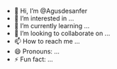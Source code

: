 - 👋 Hi, I’m @Agusdesanfer
- 👀 I’m interested in ...
- 🌱 I’m currently learning ...
- 💞️ I’m looking to collaborate on ...
- 📫 How to reach me ...
- 😄 Pronouns: ...
- ⚡ Fun fact: ...

<!---
Agusdesanfer/Agusdesanfer is a ✨ special ✨ repository because its `README.md` (this file) appears on your GitHub profile.
You can click the Preview link to take a look at your changes.
--->
